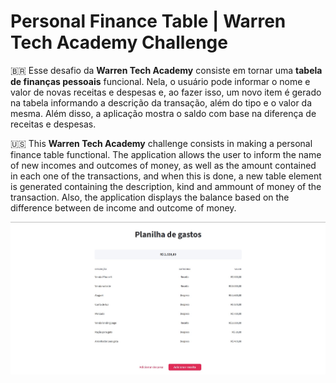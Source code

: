# Personal Finance Table | Warren Tech Academy Challenge

:brazil: Esse desafio da **Warren Tech Academy** consiste em tornar uma **tabela de finanças pessoais** funcional. Nela, o usuário pode informar o nome e valor de novas receitas e despesas e, ao fazer isso, um novo item é gerado na tabela informando a descrição da transação, além do tipo e o valor da mesma. Além disso, a aplicação mostra o saldo com base na diferença de receitas e despesas.

:us: This **Warren Tech Academy** challenge consists in making a personal finance table functional. The application allows the user to inform the name of new incomes and outcomes of money, as well as the amount contained in each one of the transactions, and when this is done, a new table element is generated containing the description, kind and ammount of money of the transaction. Also, the application displays the balance based on the difference between de income and outcome of money.

![Imagem de demonstração da aplicação](/assets/application-demo.jpg)
